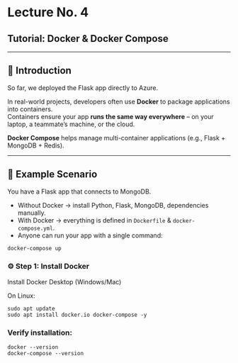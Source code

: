 # Lecture No. 4  
## Tutorial: Docker & Docker Compose  

---

## 📌 Introduction  
So far, we deployed the Flask app directly to Azure.  

In real-world projects, developers often use **Docker** to package applications into containers.  
Containers ensure your app **runs the same way everywhere** – on your laptop, a teammate’s machine, or the cloud.  

**Docker Compose** helps manage multi-container applications (e.g., Flask + MongoDB + Redis).  

---

## 🚀 Example Scenario  
You have a Flask app that connects to MongoDB.  

- Without Docker → install Python, Flask, MongoDB, dependencies manually.  
- With Docker → everything is defined in `Dockerfile` & `docker-compose.yml`.  
- Anyone can run your app with a single command:  

```bash
docker-compose up
```

### ⚙️ Step 1: Install Docker

Install Docker Desktop
 (Windows/Mac)

On Linux:

```
sudo apt update
sudo apt install docker.io docker-compose -y
```

### Verify installation:

```
docker --version
docker-compose --version
```

